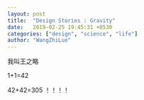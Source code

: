 ```yaml
---
layout: post
title:  "Design Stories : Gravity"
date:   2019-02-25 19:45:31 +0530
categories: ["design", "science", "life"]
author: "WangZhiLue"
---
```



我叫王之略

1+1=42

42+42=305 ！！！！
